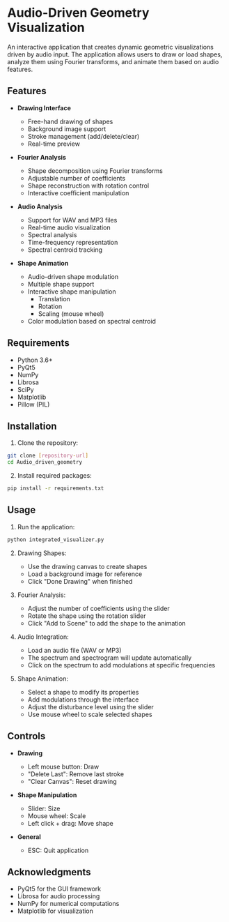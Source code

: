 # Audio-Driven Geometry Visualization

An interactive application that creates dynamic geometric visualizations driven by audio input. The application allows users to draw or load shapes, analyze them using Fourier transforms, and animate them based on audio features.

## Features

- **Drawing Interface**
  - Free-hand drawing of shapes
  - Background image support
  - Stroke management (add/delete/clear)
  - Real-time preview

- **Fourier Analysis**
  - Shape decomposition using Fourier transforms
  - Adjustable number of coefficients
  - Shape reconstruction with rotation control
  - Interactive coefficient manipulation

- **Audio Analysis**
  - Support for WAV and MP3 files
  - Real-time audio visualization
  - Spectral analysis
  - Time-frequency representation
  - Spectral centroid tracking

- **Shape Animation**
  - Audio-driven shape modulation
  - Multiple shape support
  - Interactive shape manipulation
    - Translation
    - Rotation
    - Scaling (mouse wheel)
  - Color modulation based on spectral centroid

## Requirements

- Python 3.6+
- PyQt5
- NumPy
- Librosa
- SciPy
- Matplotlib
- Pillow (PIL)

## Installation

1. Clone the repository:
```bash
git clone [repository-url]
cd Audio_driven_geometry
```

2. Install required packages:
```bash
pip install -r requirements.txt
```

## Usage

1. Run the application:
```bash
python integrated_visualizer.py
```

2. Drawing Shapes:
   - Use the drawing canvas to create shapes
   - Load a background image for reference
   - Click "Done Drawing" when finished

3. Fourier Analysis:
   - Adjust the number of coefficients using the slider
   - Rotate the shape using the rotation slider
   - Click "Add to Scene" to add the shape to the animation

4. Audio Integration:
   - Load an audio file (WAV or MP3)
   - The spectrum and spectrogram will update automatically
   - Click on the spectrum to add modulations at specific frequencies

5. Shape Animation:
   - Select a shape to modify its properties
   - Add modulations through the interface
   - Adjust the disturbance level using the slider
   - Use mouse wheel to scale selected shapes

## Controls

- **Drawing**
  - Left mouse button: Draw
  - "Delete Last": Remove last stroke
  - "Clear Canvas": Reset drawing

- **Shape Manipulation**
  - Slider: Size
  - Mouse wheel: Scale
  - Left click + drag: Move shape

- **General**
  - ESC: Quit application

## Acknowledgments

- PyQt5 for the GUI framework
- Librosa for audio processing
- NumPy for numerical computations
- Matplotlib for visualization 